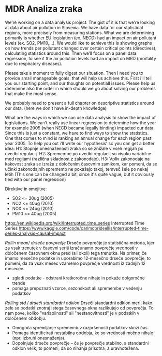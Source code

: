# MDR Analiza zraka

We're working on a data analysis project. The gist of it is that we're looking at data about air pollution in Slovenia. We have data for our statistical regions, more precisely from measuring stations. What we are determining primarily is whether EU legislation (ex. NECD) had an impact on air pollutant levels (ex. SO2, PM10,...). We would like to achieve this is showing graphs on how trends per pollutant changed over certain critical points (directives), calculating statistics around this. Then we'll focus on a panel data regression, to see if the air pollution levels had an impact on MRD (mortality due to respiratory diseases). 


Please take a moment to fully digest our situation. Then I need you to provide small manageable goals, that will help us achieve this. First i'll tell you our starting point, and our thoughts on potentiall issues. Please help us determine also the order in which should we go about solving our problems that make the most sense. 


We probably need to present a full chapter on descriptive statistics around our data. (here we don't have in-depth knowledge)

What are the ways in which we can use data analysis to show the impact of legislations. We can't really use linear regression to determine how the year for example 2005 (when NECD became legally binding) impacted  our data. Since this is just a constant, we have to find ways to show the statistics. One that comes to mind is ranking an annual change for each region past year 2005. To help you out i'll write our  hypothesis' so you can get a better idea: H1: Stopnje onesnaženosti zraka so se znižale v vseh regijah po uvedbi regulacij. H2:  Spremembe po uvedbi regulacij so visoko variabilne med regijami (različna skladnost z zakonodajo). H3:     Vpliv zakonodaje na kakovost zraka se izraža z določenim časovnim zamikom, kar pomeni, da se učinki zakonodajnih sprememb ne pokažejo takoj, temveč šele po nekaj letih (This one can be changed a bit, since it's quite vague, but it obviously tied with our panel regression)


Direktive in omejitve:
 - SO2 <= 20ug (2005)
 - NO2 <= 40ug (2010)
 - NOX <= 24ug (2010)
 - PM10 <= 40ug (2005)
 
 https://en.wikipedia.org/wiki/Interrupted_time_series
 Interrupted Time Series
 https://www.kaggle.com/code/carlmcbrideellis/interrupted-time-series-analysis-causal-impact
 

 *Rollin mean/ drseče povprečje*
 Drseče povprečje je statistična metoda, kjer za vsak trenutek v časovni seriji izračunamo povprečje vrednosti v določenem časovnem oknu pred (ali okoli) tega trenutka. Na primer, če imamo mesečne podatke in uporabimo 12-mesečno drseče povprečje, to pomeni, da za vsak mesec vzamemo povprečje vrednosti iz zadnjih 12 mesecev.
 - zgladi podatke - odstrani kratkoročne nihaje in pokaže dolgoročne trende
 - pomaga prepoznati vzorce, sezonskost ali spremembe v vedenju podatkov

 *Rolling std / drseči standardni odklon*
 Drseči standardni odklon meri, kako zelo se podatki znotraj istega časovnega okna razlikujejo od povprečja. To nam pove, koliko "variabilnosti" ali "nestanovitnosti" je v podatkih v določenem obdobju.
 - Omogoča spremljanje sprememb v razpršenosti podatkov skozi čas.
 - Pomaga identificirati nestabilna obdobja, ko so vrednosti močno nihale (npr. izbruhi onesnaženja).
 - Dopolnjuje drseče povprečje – če je povprečje stabilno, a standardni odklon velik, to pomeni, da so nihanja prisotna, a uravnotežena.
 